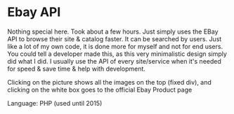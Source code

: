 # Ebay API

Nothing special here. Took about a few hours. Just simply uses the EBay API to browse their site & catalog faster. It can be searched by users. Just like a lot of my own code, it is done more for myself and not for end users. You could tell a developer made this, as this very minimalistic design simply did what I did. I usually use the API of every site/service when it's needed for speed & save time & help with development.

Clicking on the picture shows all the images on the top (fixed div), and clicking on the white box goes to the official Ebay Product page

Language: PHP (used until 2015)